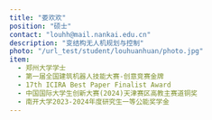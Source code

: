 ```yaml
---
title: "娄欢欢" 
position: "硕士" 
contact: "louhh@mail.nankai.edu.cn" 
description: "变结构无人机规划与控制" 
photo: "/url_test/student/louhuanhuan/photo.jpg" 
item:
  - 郑州大学学士
  - 第一届全国建筑机器人技能大赛-创意竞赛金牌 
  - 17th ICIRA Best Paper Finalist Award 
  - 中国国际大学生创新大赛(2024)天津赛区高教主赛道铜奖
  - 南开大学2023-2024年度研究生一等公能奖学金
---
```

